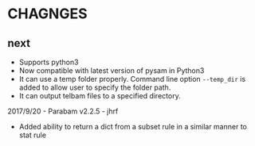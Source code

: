 # CHAGNGES

## next

* Supports python3
* Now compatible with latest version of pysam in Python3
* It can use a temp folder properly. Command line option `--temp_dir` is added to allow user to specify the folder path. 
* It can output telbam files to a specified directory. 

2017/9/20 - Parabam v2.2.5 - jhrf

- Added ability to return a dict from a subset rule in a similar manner to stat rule

